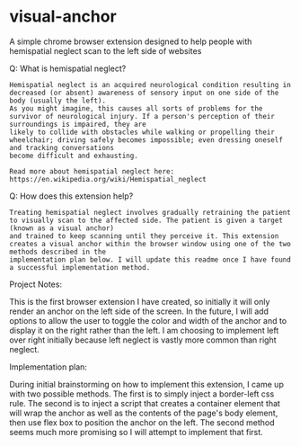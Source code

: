 # visual-anchor

A simple chrome browser extension designed to help people with hemispatial neglect scan to the left side of websites

Q: What is hemispatial neglect?

    Hemispatial neglect is an acquired neurological condition resulting in decreased (or absent) awareness of sensory input on one side of the body (usually the left).
    As you might imagine, this causes all sorts of problems for the survivor of neurological injury. If a person's perception of their surroundings is impaired, they are
    likely to collide with obstacles while walking or propelling their wheelchair; driving safely becomes impossible; even dressing oneself and tracking conversations
    become difficult and exhausting.
    
    Read more about hemispatial neglect here: https://en.wikipedia.org/wiki/Hemispatial_neglect

Q: How does this extension help?

    Treating hemispatial neglect involves gradually retraining the patient to visually scan to the affected side. The patient is given a target (known as a visual anchor)
    and trained to keep scanning until they perceive it. This extension creates a visual anchor within the browser window using one of the two methods described in the
    implementation plan below. I will update this readme once I have found a successful implementation method.

Project Notes:

This is the first browser extension I have created, so initially it will only render an anchor on the left side of the screen. In the future, I will add options to allow
the user to toggle the color and width of the anchor and to display it on the right rather than the left. I am choosing to implement left over right initially because left
neglect is vastly more common than right neglect.

Implementation plan:

During initial brainstorming on how to implement this extension, I came up with two possible methods. The first is to simply inject a border-left css rule. The second is
to inject a script that creates a container element that will wrap the anchor as well as the contents of the page's body element, then use flex box to position the anchor
on the left. The second method seems much more promising so I will attempt to implement that first.
